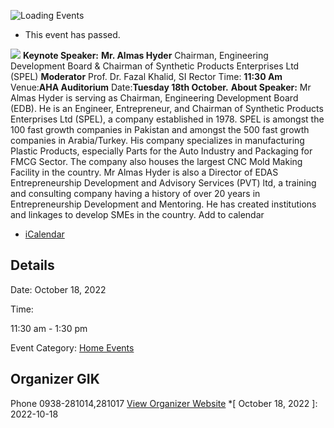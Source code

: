![Loading Events](https://giki.edu.pk/event/economic-challenges-and-role-of-edb-industry-academia-linkages-and-entrepreneurship/)
  * This event has passed.


![](https://giki.edu.pk/wp-content/uploads/2022/10/IMG-20221014-WA0009.jpg)
**Keynote Speaker:**
**Mr. Almas Hyder**
Chairman, Engineering Development Board
& Chairman of Synthetic Products Enterprises Ltd (SPEL)
**Moderator**
Prof. Dr. Fazal Khalid, SI
Rector
Time: **11:30 Am**
Venue:**AHA Auditorium**
Date:**Tuesday 18th October.**
**About Speaker:**
Mr Almas Hyder is serving as Chairman, Engineering Development Board (EDB).
He is an Engineer, Entrepreneur, and Chairman of Synthetic Products Enterprises Ltd (SPEL), a company established in 1978. SPEL is amongst the 100 fast growth companies in Pakistan and amongst the 500 fast growth companies in Arabia/Turkey. His company specializes in manufacturing Plastic Products, especially Parts for the Auto Industry and Packaging for FMCG Sector. The company also houses the largest CNC Mold Making Facility in the country.
Mr Almas Hyder is also a Director of EDAS Entrepreneurship Development and Advisory Services (PVT) ltd, a training and consulting company having a history of over 20 years in Entrepreneurship Development and Mentoring. He has created institutions and linkages to develop SMEs in the country.
Add to calendar 
  * [ iCalendar ](webcal://giki.edu.pk/event/economic-challenges-and-role-of-edb-industry-academia-linkages-and-entrepreneurship/?ical=1)


##  Details  

Date: 
     October 18, 2022  

Time: 
    
11:30 am - 1:30 pm  

Event Category:
    [Home Events](https://giki.edu.pk/events/category/home_events/)
## Organizer      GIK  

Phone 
     0938-281014,281017       [View Organizer Website](https://www.giki.edu.pk)
  *[ October 18, 2022 ]: 2022-10-18
